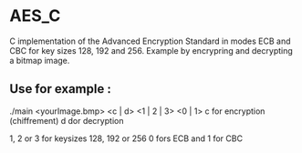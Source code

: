 # AES_C
C implementation of the Advanced Encryption Standard in modes ECB and CBC for key sizes 128, 192 and 256. Example by encrypring and decrypting a bitmap image.

## Use for example :
  ./main <yourImage.bmp> <c | d> <1 | 2 | 3> <0 | 1>
c for encryption (chiffrement)
d dor decryption

1, 2 or 3 for keysizes 128, 192 or 256
0 fors ECB and 1 for CBC
